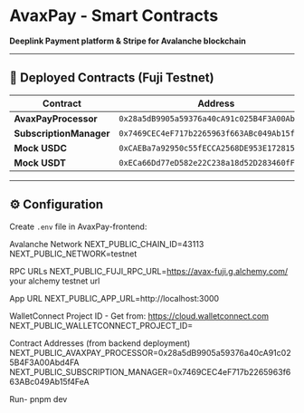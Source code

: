 #  AvaxPay - Smart Contracts

**Deeplink Payment platform & Stripe for Avalanche blockchain**

---

## 📜 Deployed Contracts (Fuji Testnet)

| Contract | Address | Snowtrace |
|----------|---------|-----------|
| **AvaxPayProcessor** | `0x28a5dB9905a59376a40cA91c025B4F3A00Abd4FA` | [View](https://testnet.snowtrace.io/address/0x28a5dB9905a59376a40cA91c025B4F3A00Abd4FA) |
| **SubscriptionManager** | `0x7469CEC4eF717b2265963f663ABc049Ab15f4FeA` | [View](https://testnet.snowtrace.io/address/0x7469CEC4eF717b2265963f663ABc049Ab15f4FeA) |
| **Mock USDC** | `0xCAEBa7a92950c55fECCA2568DE953E172815b3a7` | [View](https://testnet.snowtrace.io/address/0xCAEBa7a92950c55fECCA2568DE953E172815b3a7) |
| **Mock USDT** | `0xECa66Dd77eD582e22C238a18d52D283460fFa8a0` | [View](https://testnet.snowtrace.io/address/0xECa66Dd77eD582e22C238a18d52D283460fFa8a0) |

---

## ⚙️ Configuration

Create `.env` file in AvaxPay-frontend:

Avalanche Network
NEXT_PUBLIC_CHAIN_ID=43113
NEXT_PUBLIC_NETWORK=testnet

RPC URLs
NEXT_PUBLIC_FUJI_RPC_URL=https://avax-fuji.g.alchemy.com/ your alchemy testnet url

App URL
NEXT_PUBLIC_APP_URL=http://localhost:3000

WalletConnect Project ID - Get from: https://cloud.walletconnect.com
NEXT_PUBLIC_WALLETCONNECT_PROJECT_ID=

Contract Addresses (from backend deployment)
NEXT_PUBLIC_AVAXPAY_PROCESSOR=0x28a5dB9905a59376a40cA91c025B4F3A00Abd4FA
NEXT_PUBLIC_SUBSCRIPTION_MANAGER=0x7469CEC4eF717b2265963f663ABc049Ab15f4FeA

Run- pnpm dev
